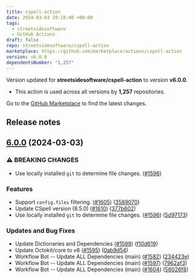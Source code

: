 ```yaml
---
title: cspell-action
date: 2024-03-03 19:18:40 +00:00
tags:
  - streetsidesoftware
  - GitHub Actions
draft: false
repo: streetsidesoftware/cspell-action
marketplace: https://github.com/marketplace/actions/cspell-action
version: v6.0.0
dependentsNumber: "1,257"
---
```



Version updated for **streetsidesoftware/cspell-action** to version **v6.0.0**.
- This action is used across all versions by **1,257** repositories.

Go to the [GitHub Marketplace](https://github.com/marketplace/actions/cspell-action) to find the latest changes.

## Release notes

## [6.0.0](https://github.com/streetsidesoftware/cspell-action/compare/v5.4.0...v6.0.0) (2024-03-03)


### ⚠ BREAKING CHANGES

* Use locally installed `git` to determine file changes. ([#1596](https://github.com/streetsidesoftware/cspell-action/issues/1596))

### Features

* Support `config.files` filtering. ([#1605](https://github.com/streetsidesoftware/cspell-action/issues/1605)) ([3589070](https://github.com/streetsidesoftware/cspell-action/commit/3589070a40c6f8f991fea4bf6928668260813fb6))
* Update CSpell version (8.5.0) ([#1610](https://github.com/streetsidesoftware/cspell-action/issues/1610)) ([377b602](https://github.com/streetsidesoftware/cspell-action/commit/377b6020d08cc5aa908a65fdaa96d0ceaa29c168))
* Use locally installed `git` to determine file changes. ([#1596](https://github.com/streetsidesoftware/cspell-action/issues/1596)) ([5d97173](https://github.com/streetsidesoftware/cspell-action/commit/5d9717389b2b4df98a9c824c5f74f6971eeb431f))


### Updates and Bug Fixes

* Update Dictionaries and Dependencies ([#1599](https://github.com/streetsidesoftware/cspell-action/issues/1599)) ([f10d619](https://github.com/streetsidesoftware/cspell-action/commit/f10d61907fe69979fa07317e7338edc355890abd))
* Update Octokit/core to v6 ([#1595](https://github.com/streetsidesoftware/cspell-action/issues/1595)) ([0ab9d54](https://github.com/streetsidesoftware/cspell-action/commit/0ab9d5479b053735a59405cf2f9f938c09e8405f))
* Workflow Bot -- Update ALL Dependencies (main) ([#1582](https://github.com/streetsidesoftware/cspell-action/issues/1582)) ([234423e](https://github.com/streetsidesoftware/cspell-action/commit/234423edd54c01aff0bd979c9bcc7cc30d267268))
* Workflow Bot -- Update ALL Dependencies (main) ([#1597](https://github.com/streetsidesoftware/cspell-action/issues/1597)) ([7962af3](https://github.com/streetsidesoftware/cspell-action/commit/7962af3264eb1721b0b5111febb30a599c3eac03))
* Workflow Bot -- Update ALL Dependencies (main) ([#1604](https://github.com/streetsidesoftware/cspell-action/issues/1604)) ([56026f8](https://github.com/streetsidesoftware/cspell-action/commit/56026f8f79b6711e0652d89107733f43e4e7a405))
